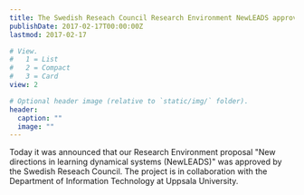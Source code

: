 ```yaml
---
title: The Swedish Reseach Council Research Environment NewLEADS approved 
publishDate: 2017-02-17T00:00:00Z
lastmod: 2017-02-17

# View.
#   1 = List
#   2 = Compact
#   3 = Card
view: 2

# Optional header image (relative to `static/img/` folder).
header:
  caption: ""
  image: ""
---
```

Today it was announced that our Research Environment proposal "New directions in learning dynamical systems (NewLEADS)"  was approved by the Swedish Reseach Council. The project is in collaboration with the Department of Information Technology at Uppsala University. 
